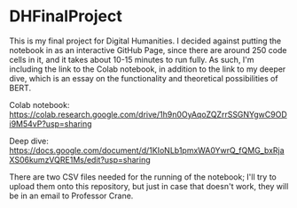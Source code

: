 # DHFinalProject

This is my final project for Digital Humanities. I decided against putting the notebook in as an interactive GitHub Page, since there are around 250 code cells in it, and it takes about 10-15 minutes to run fully. As such, I'm including the link to the Colab notebook, in addition to the link to my deeper dive, which is an essay on the functionality and theoretical possibilities of BERT.

Colab notebook: https://colab.research.google.com/drive/1h9n0OyAqoZQZrrSSGNYgwC9ODi9M54vP?usp=sharing

Deep dive: https://docs.google.com/document/d/1KIoNLb1pmxWA0YwrQ_fQMG_bxRjaXS06kumzVQRE1Ms/edit?usp=sharing

There are two CSV files needed for the running of the notebook; I'll try to upload them onto this repository, but just in case that doesn't work, they will be in an email to Professor Crane.
